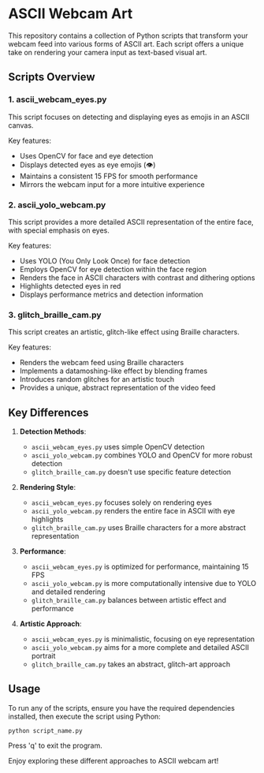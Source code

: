 # ASCII Webcam Art

This repository contains a collection of Python scripts that transform your webcam feed into various forms of ASCII art. Each script offers a unique take on rendering your camera input as text-based visual art.

## Scripts Overview

### 1. ascii_webcam_eyes.py

This script focuses on detecting and displaying eyes as emojis in an ASCII canvas.

Key features:
- Uses OpenCV for face and eye detection
- Displays detected eyes as eye emojis (👁️)
- Maintains a consistent 15 FPS for smooth performance
- Mirrors the webcam input for a more intuitive experience

### 2. ascii_yolo_webcam.py

This script provides a more detailed ASCII representation of the entire face, with special emphasis on eyes.

Key features:
- Uses YOLO (You Only Look Once) for face detection
- Employs OpenCV for eye detection within the face region
- Renders the face in ASCII characters with contrast and dithering options
- Highlights detected eyes in red
- Displays performance metrics and detection information

### 3. glitch_braille_cam.py

This script creates an artistic, glitch-like effect using Braille characters.

Key features:
- Renders the webcam feed using Braille characters
- Implements a datamoshing-like effect by blending frames
- Introduces random glitches for an artistic touch
- Provides a unique, abstract representation of the video feed

## Key Differences

1. **Detection Methods**:
    - `ascii_webcam_eyes.py` uses simple OpenCV detection
    - `ascii_yolo_webcam.py` combines YOLO and OpenCV for more robust detection
    - `glitch_braille_cam.py` doesn't use specific feature detection

2. **Rendering Style**:
    - `ascii_webcam_eyes.py` focuses solely on rendering eyes
    - `ascii_yolo_webcam.py` renders the entire face in ASCII with eye highlights
    - `glitch_braille_cam.py` uses Braille characters for a more abstract representation

3. **Performance**:
    - `ascii_webcam_eyes.py` is optimized for performance, maintaining 15 FPS
    - `ascii_yolo_webcam.py` is more computationally intensive due to YOLO and detailed rendering
    - `glitch_braille_cam.py` balances between artistic effect and performance

4. **Artistic Approach**:
    - `ascii_webcam_eyes.py` is minimalistic, focusing on eye representation
    - `ascii_yolo_webcam.py` aims for a more complete and detailed ASCII portrait
    - `glitch_braille_cam.py` takes an abstract, glitch-art approach

## Usage

To run any of the scripts, ensure you have the required dependencies installed, then execute the script using Python:

```
python script_name.py
```

Press 'q' to exit the program.

Enjoy exploring these different approaches to ASCII webcam art!